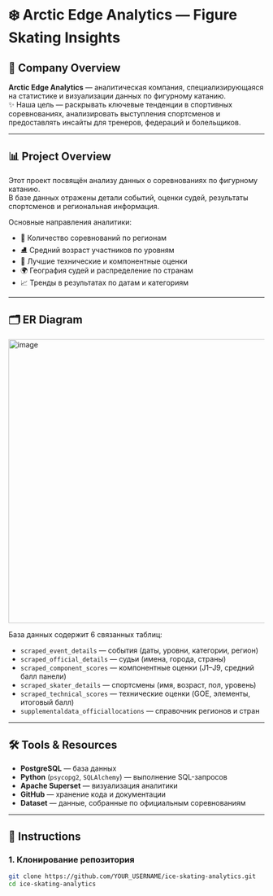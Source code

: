 # ❄️ Arctic Edge Analytics — Figure Skating Insights

## 🏢 Company Overview
**Arctic Edge Analytics** — аналитическая компания, специализирующаяся на статистике и визуализации данных по фигурному катанию.  
✨ Наша цель — раскрывать ключевые тенденции в спортивных соревнованиях, анализировать выступления спортсменов и предоставлять инсайты для тренеров, федераций и болельщиков.  

---

## 📊 Project Overview
Этот проект посвящён анализу данных о соревнованиях по фигурному катанию.  
В базе данных отражены детали событий, оценки судей, результаты спортсменов и региональная информация.  

Основные направления аналитики:
- 📌 Количество соревнований по регионам  
- ⛸️ Средний возраст участников по уровням  
- 🏅 Лучшие технические и компонентные оценки  
- 🌍 География судей и распределение по странам  
- 📈 Тренды в результатах по датам и категориям  

---

## 🗂️ ER Diagram
<img width="819" height="558" alt="image" src="https://github.com/user-attachments/assets/9626c504-3204-4cc2-b5e8-845bcf9f2613" />


База данных содержит 6 связанных таблиц:  
- `scraped_event_details` — события (даты, уровни, категории, регион)  
- `scraped_official_details` — судьи (имена, города, страны)  
- `scraped_component_scores` — компонентные оценки (J1–J9, средний балл панели)  
- `scraped_skater_details` — спортсмены (имя, возраст, пол, уровень)  
- `scraped_technical_scores` — технические оценки (GOE, элементы, итоговый балл)  
- `supplementaldata_officiallocations` — справочник регионов и стран  

---

## 🛠️ Tools & Resources
- **PostgreSQL** — база данных  
- **Python** (`psycopg2`, `SQLAlchemy`) — выполнение SQL-запросов  
- **Apache Superset** — визуализация аналитики  
- **GitHub** — хранение кода и документации  
- **Dataset** — данные, собранные по официальным соревнованиям  

---

## 🚀 Instructions

### 1. Клонирование репозитория
```bash
git clone https://github.com/YOUR_USERNAME/ice-skating-analytics.git
cd ice-skating-analytics


